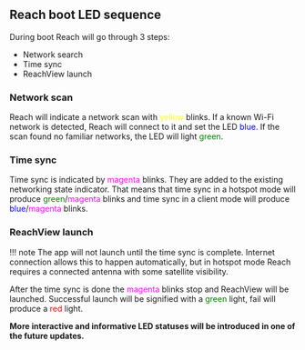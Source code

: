 ## Reach boot LED sequence

During boot Reach will go through 3 steps:

* Network search
* Time sync
* ReachView launch

### Network scan

Reach will indicate a network scan with <font color="yellow">yellow</font> blinks. If a known Wi-Fi network is detected, Reach will connect to it and set the LED <font color="blue">blue</font>. If the scan found no familiar networks, the LED will light <font color="green">green</font>.

### Time sync

Time sync is indicated by <font color="magenta">magenta</font> blinks. They are added to the existing networking state indicator. That means that time sync in a hotspot mode will produce <font color="green">green</font>/<font color="magenta">magenta</font> blinks and time sync in a client mode will produce <font color="blue">blue</font>/<font color="magenta">magenta</font> blinks.

### ReachView launch

!!! note
    The app will not launch until the time sync is complete. Internet connection allows this to happen automatically, but in hotspot mode Reach requires a connected antenna with some satellite visibility.

After the time sync is done the <font color="magenta">magenta</font> blinks stop and ReachView will be launched. Successful launch will be signified with a <font color="green">green</font> light, fail will produce a <font color="red">red</font> light.

**More interactive and informative LED statuses will be introduced in one of the future updates.**
